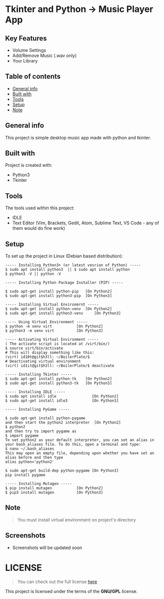 # Tkinter and Python -> Music Player App 

## Key Features 
* Volume Settings
* Add/Remove Music (.wav only)
* Your Library 

## Table of contents
* [General info](#general-info)
* [Built with](#built-with)
* [Tools](#tools)
* [Setup](#setup)
* [Note](#note)

## General info
This project is simple desktop music app made with python and tkinter. 
	
## Built with
Project is created with:
* Python3
* Tkinter
	
## Tools
The tools used within this project:
* IDLE 
* Text Editor (Vim, Brackets, Gedit, Atom, Sublime Text, VS Code - any of them would do fine work)

## Setup
To set up the project in Linux (Debian based distribution):
```
----- Installing Python3+ (or latest vesrion of Python) -----
$ sudo apt install python3  || $ sudo apt install python
$ python3 -V || python -V

----- Installing Python Package Installer (PIP) -----

$ sudo apt-get install python-pip 	[On Python2]
$ sudo apt-get install python3-pip 	[On Python3]

----- Installing Virtual Environmrnt -----
$ sudo apt-get install python-venv 	[On Python2]
$ sudo apt-get install python3-venv 	[On Python3]

----- Using Virtual Environment -----
$ python -m venv virt 			[On Python2]
$ python3 -m venv virt 			[On Python3]

----- Activating Virtual Environment -----
( The activate script is located at /virt/bin/)
$ source virt/bin/activate
# This will display something like this: 
(virt) id10t@git$h3ll: ~/BoilerPlate/$
# Deactivating virtual environment 
(virt) id1it@git$h3ll: ~/BoilerPlate/$ deactivate 

----- Installing Tkinter -----
$ sudo apt-get install python-tk	[On Python2]
$ sudo apt-get install python3-tk 	[On Python3]

----- Installing IDLE -----
$ sudo apt install idle                [On Python2]
$ sudo apt-get install idle3           [On Python3]

----- Installing PyGame -----

$ sudo apt-get install python-pygame
and then start the python2 interpreter	[On Python2]
$ python2
and then try to import pygame as
$ import pygame
To set python2 as your default interpreter, you can set an alias in your bash_aliases file. To do this, open a terminal and type:
$ nano ~/.bash_aliases
This may open an empty file, depending upon whether you have set an alias before and then type
alias python='python2'	

$ sudo apt-get build-dep python-pygame [On Python3]
pip install pygame	

----- Installing Mutagen -----
$ pip install mutagen			[On Python2]
$ pip3 install mutagen 			[On Python3]

``` 

## Note
>You must install virtual environment on project's directory 

## Screenshots
* Screenshots will be updated soon

# LICENSE 
>You can check out the full license [here](https://github.com/pkgnpdeb/python-music/blob/main/LICENSE)

This project is licensed under the terms of the **GNU/GPL** license.  
